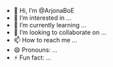 - 👋 Hi, I’m @ArjonaBoE
- 👀 I’m interested in ...
- 🌱 I’m currently learning ...
- 💞️ I’m looking to collaborate on ...
- 📫 How to reach me ...
- 😄 Pronouns: ...
- ⚡ Fun fact: ...

<!---
ArjonaBoE/ArjonaBoE is a ✨ special ✨ repository because its `README.md` (this file) appears on your GitHub profile.
You can click the Preview link to take a look at your changes.
--->
